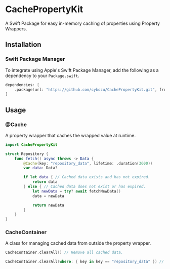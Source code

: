 # CachePropertyKit

A Swift Package for easy in-memory caching of properties using Property Wrappers.

## Installation

### Swift Package Manager
To integrate using Apple's Swift Package Manager, add the following as a dependency to your `Package.swift`.

```swift
dependencies: [
    .package(url: "https://github.com/cybozu/CachePropertyKit.git", from: "1.0.0")
]
```

## Usage

### @Cache
A property wrapper that caches the wrapped value at runtime.
```swift
import CachePropertyKit

struct Repository {
    func fetch() async throws -> Data {
        @Cache(key: "repository_data", lifetime: .duration(3600))
        var data: Data?

        if let data { // Cached data exists and has not expired.
            return data
        } else { // Cached data does not exist or has expired.
            let newData = try? await fetchNewData()
            data = newData

            return newData
        }
    }
}
```

### CacheContainer
A class for managing cached data from outside the property wrapper.
```swift
CacheContainer.clearAll() // Remove all cached data.

CacheContainer.clearAll(where: { key in key == "repository_data" }) // Remove the specified cached data.
```
